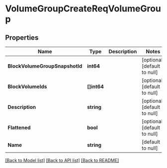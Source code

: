 # VolumeGroupCreateReqVolumeGroup

## Properties
Name | Type | Description | Notes
------------ | ------------- | ------------- | -------------
**BlockVolumeGroupSnapshotId** | **int64** |  | [optional] [default to null]
**BlockVolumeIds** | **[]int64** |  | [optional] [default to null]
**Description** | **string** |  | [optional] [default to null]
**Flattened** | **bool** |  | [optional] [default to null]
**Name** | **string** |  | [default to null]

[[Back to Model list]](../README.md#documentation-for-models) [[Back to API list]](../README.md#documentation-for-api-endpoints) [[Back to README]](../README.md)



